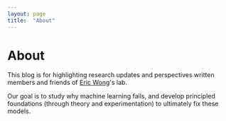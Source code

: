 ```yaml
---
layout: page
title:  "About"
---
```


# About

This blog is for highlighting research updates and perspectives written members and friends of [Eric Wong](https://www.cis.upenn.edu/~exwong/)'s lab. 

Our goal is to study why machine learning fails, and develop principled foundations (through theory and experimentation) to ultimately fix these models. 